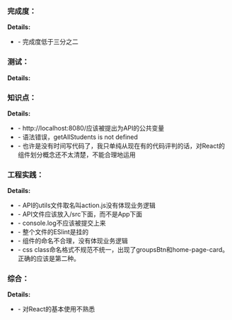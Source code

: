 ### 完成度：


__Details:__

- \- 完成度低于三分之二

### 测试：


__Details:__



### 知识点：


__Details:__

- \- http://localhost:8080/应该被提出为API的公共变量
- \- 语法错误，getAllStudents is not defined
- \- 也许是没有时间写代码了，我只单纯从现在有的代码评判的话，对React的组件划分概念还不太清楚，不能合理地运用

### 工程实践：


__Details:__

- \- API的utils文件取名叫action.js没有体现业务逻辑
- \- API文件应该放入/src下面，而不是App下面
- \- console.log不应该被提交上来
- \- 整个文件的ESlint是挂的
- \- 组件的命名不合理，没有体现业务逻辑
- \- css class命名格式不规范不统一，出现了groupsBtn和home-page-card。正确的应该是第二种。

### 综合：


__Details:__

- \- 对React的基本使用不熟悉

